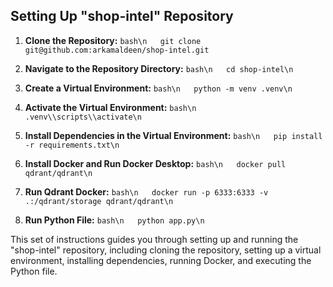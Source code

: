## Setting Up "shop-intel" Repository


1. **Clone the Repository:**
   ```bash\n   git clone git@github.com:arkamaldeen/shop-intel.git```

2. **Navigate to the Repository Directory:**
   ```bash\n   cd shop-intel\n   ```

3. **Create a Virtual Environment:**
   ```bash\n   python -m venv .venv\n   ```

4. **Activate the Virtual Environment:**
   ```bash\n   .venv\\scripts\\activate\n   ```

5. **Install Dependencies in the Virtual Environment:**
   ```bash\n   pip install -r requirements.txt\n   ```

6. **Install Docker and Run Docker Desktop:**
   ```bash\n   docker pull qdrant/qdrant\n   ```

7. **Run Qdrant Docker:**
   ```bash\n   docker run -p 6333:6333 -v .:/qdrant/storage qdrant/qdrant\n   ```

8. **Run Python File:**
   ```bash\n   python app.py\n   ```


This set of instructions guides you through setting up and running the "shop-intel" repository, including cloning the repository, setting up a virtual environment, installing dependencies, running Docker, and executing the Python file.
